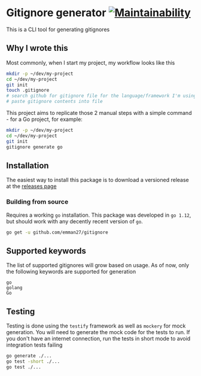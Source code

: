 # Gitignore generator [![Maintainability](https://api.codeclimate.com/v1/badges/d38440effaaa6f58d459/maintainability)](https://codeclimate.com/github/emman27/gitignore/maintainability)

This is a CLI tool for generating gitignores

## Why I wrote this

Most commonly, when I start my project, my workflow looks like this

```bash
mkdir -p ~/dev/my-project
cd ~/dev/my-project
git init
touch .gitignore
# search github for gitignore file for the language/framework I'm using
# paste gitignore contents into file
```

This project aims to replicate those 2 manual steps with a simple command - for a Go project, for example:

```bash
mkdir -p ~/dev/my-project
cd ~/dev/my-project
git init
gitignore generate go
```

## Installation

The easiest way to install this package is to download a versioned release at the [releases page](https://github.com/emman27/gitignore/releases)

### Building from source

Requires a working `go` installation. This package was developed in `go 1.12`, but should work with any decently recent version of `go`.

```bash
go get -u github.com/emman27/gitignore
```

## Supported keywords

The list of supported gitignores will grow based on usage. As of now, only the following keywords are supported for generation

```text
go
golang
Go
```

## Testing

Testing is done using the `testify` framework as well as `mockery` for mock generation. You will need to generate the mock code for the tests to run. If you don't have an internet connection, run the tests in short mode to avoid integration tests failing

```bash
go generate ./...
go test -short ./...
go test ./...
```
